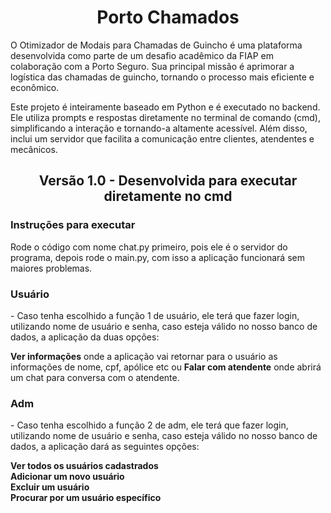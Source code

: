 <h1 align="center">Porto Chamados</h1>


O Otimizador de Modais para Chamadas de Guincho é uma plataforma desenvolvida como parte de um desafio acadêmico da FIAP em colaboração com a Porto Seguro. Sua principal missão é aprimorar a logística das chamadas de guincho, tornando o processo mais eficiente e econômico.

Este projeto é inteiramente baseado em Python e é executado no backend. Ele utiliza prompts e respostas diretamente no terminal de comando (cmd), simplificando a interação e tornando-a altamente acessível. Além disso, inclui um servidor que facilita a comunicação entre clientes, atendentes e mecânicos.

<h2 align="center">Versão 1.0 - Desenvolvida para executar diretamente no cmd</h2>

<h3>Instruções para executar</h3>

<p>Rode o código com nome chat.py primeiro, pois ele é o servidor do programa, depois rode o main.py, com isso a aplicação funcionará sem maiores problemas.</p>

<h3>Usuário</h3> 
   <p>- Caso tenha escolhido a função 1 de usuário, ele terá que fazer login, utilizando nome de usuário e senha, caso esteja válido no nosso banco de dados, a aplicação da duas opções:</p>

   <p>
   <b>Ver informações</b> onde a aplicação vai retornar para o usuário as informações de nome, cpf, apólice etc ou <b>Falar com atendente</b> onde abrirá um chat para conversa com o atendente.
   </p>

<h3>Adm</h3> 

<p>- Caso tenha escolhido a função 2 de adm, ele terá que fazer login, utilizando nome de usuário e senha, caso esteja válido no nosso banco de dados, a aplicação dará as seguintes opções:</p>

<b>Ver todos os usuários cadastrados</b><br>
<b>Adicionar um novo usuário</b><br>
<b>Excluir um usuário</b><br>
<b>Procurar por um usuário específico</b><br>


